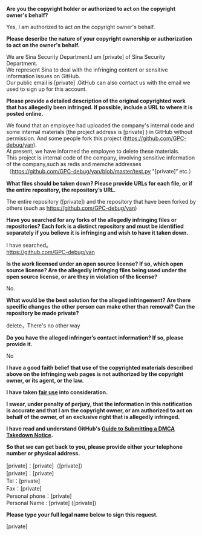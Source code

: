 **Are you the copyright holder or authorized to act on the copyright owner's behalf?**

Yes, I am authorized to act on the copyright owner's behalf.

**Please describe the nature of your copyright ownership or authorization to act on the owner's behalf.**

We are Sina Security Department.I am [private] of Sina Security Department.  
We represent Sina to deal with the infringing content or sensitive information issues on GitHub.  
Our public email is [private] .GitHub can also contact us with the email we used to sign up for this account.

**Please provide a detailed description of the original copyrighted work that has allegedly been infringed. If possible, include a URL to where it is posted online.**

We found that an employee had uploaded the company's internal code and some internal materials (the project address is [private] ) in GitHub without permission. And some people fork this project (https://github.com/GPC-debug/yan).  
At present, we have informed the employee to delete these materials.  
This project is internal code of the company, involving sensitive information of the company,such as redis and memche addresses（https://github.com/GPC-debug/yan/blob/master/test.py "[private]“ etc.）

**What files should be taken down? Please provide URLs for each file, or if the entire repository, the repository’s URL.**

The entire repository ([private]) and the repository that have been forked by others (such as https://github.com/GPC-debug/yan)

**Have you searched for any forks of the allegedly infringing files or repositories? Each fork is a distinct repository and must be identified separately if you believe it is infringing and wish to have it taken down.**

I have searched。  
https://github.com/GPC-debug/yan

**Is the work licensed under an open source license? If so, which open source license? Are the allegedly infringing files being used under the open source license, or are they in violation of the license?**

No.

**What would be the best solution for the alleged infringement? Are there specific changes the other person can make other than removal? Can the repository be made private?**

delete，There's no other way

**Do you have the alleged infringer’s contact information? If so, please provide it.**

No

**I have a good faith belief that use of the copyrighted materials described above on the infringing web pages is not authorized by the copyright owner, or its agent, or the law.**

**I have taken <a href="https://www.lumendatabase.org/topics/22">fair use</a> into consideration.**

**I swear, under penalty of perjury, that the information in this notification is accurate and that I am the copyright owner, or am authorized to act on behalf of the owner, of an exclusive right that is allegedly infringed.**

**I have read and understand GitHub's <a href="https://help.github.com/articles/guide-to-submitting-a-dmca-takedown-notice/">Guide to Submitting a DMCA Takedown Notice</a>.**

**So that we can get back to you, please provide either your telephone number or physical address.**

[private]：[private]（[private]）  
[private]：[private]  
Tel：[private]  
Fax：[private]  
Personal phone：[private]  
Personal Name : [private] ([private])

**Please type your full legal name below to sign this request.**

[private]
